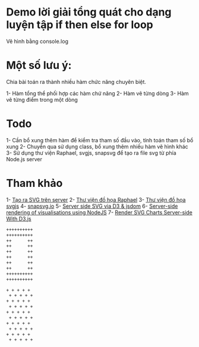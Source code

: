 # Demo lời giải tổng quát cho dạng luyện tập if then else for loop

Vẽ hình bằng console.log

# Một số lưu ý:

Chia bài toán ra thành nhiều hàm chức năng chuyên biệt.

1- Hàm tổng thể phối hợp các hàm chứ năng
2- Hàm vẽ từng dòng
3- Hàm vẽ từng điểm trong một dòng

# Todo
1- Cần bổ xung thêm hàm để kiểm tra tham số đầu vào, tính toán tham số bổ xung
2- Chuyển qua sử dụng class, bổ xung thêm nhiều hàm vẽ hình khác
3- Sử dụng thư viện Raphael, svgjs, snapsvg để tạo ra file svg từ phía Node.js server

# Tham khảo
1- [Tạo ra SVG trên server](https://www.smashingmagazine.com/2014/05/love-generating-svg-javascript-move-to-server/)
2- [Thư viện đồ họa Raphael](http://dmitrybaranovskiy.github.io/raphael/)
3- [Thư viện đồ họa svgjs](http://svgjs.com/)
4- [snapsvg.io](http://snapsvg.io/demos/#globe)
5- [Server side SVG via D3 & jsdom](https://bl.ocks.org/tomgp/c99a699587b5c5465228)
6- [Server-side rendering of visualisations using NodeJS](http://engineering.brandwatch.com/server-side-rendering-of-visualisations-using-nodejs/)
7- [Render SVG Charts Server-side With D3.js](http://www.gregjopa.com/2013/11/render-svg-charts-server-side-with-d3-js/)
```bash
++++++++++
++++++++++
++      ++
++      ++
++      ++
++      ++
++      ++
++      ++
++++++++++
++++++++++
```

```bash
+ + + + + 
 + + + + +
+ + + + + 
 + + + + +
+ + + + + 
 + + + + +
+ + + + + 
 + + + + +
+ + + + + 
 + + + + +
```